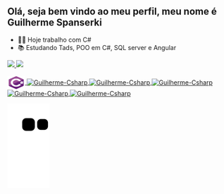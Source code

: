 ## Olá, seja bem vindo ao meu perfil, meu nome é Guilherme Spanserki

- 👨‍💻 Hoje trabalho com C#
- 📚 Estudando Tads, POO em C#, SQL server e Angular 

<div align="left">
  <a href="https://github.com/Spanserki">
  <img height="120em" src="https://github-readme-stats.vercel.app/api?username=Spanserki&show_icons=true&theme=dark&include_all_commits=true&count_private=true"/>
  <img height="120em" src="https://github-readme-stats.vercel.app/api/top-langs/?username=Spanserki&layout=compact&langs_count=7&theme=dark"/>
</div>
  <div style="display: inline_block"><br>
  <img align="center" alt="Guilherme-Csharp" height="30" width="40" src="https://raw.githubusercontent.com/devicons/devicon/master/icons/csharp/csharp-original.svg">
  <img align="center" alt="Guilherme-Csharp" height="30" width="40" src="https://cdn.jsdelivr.net/gh/devicons/devicon/icons/dot-net/dot-net-plain-wordmark.svg" />
  <img align="center" alt="Guilherme-Csharp" height="30" width="40" src="https://cdn.jsdelivr.net/gh/devicons/devicon/icons/dotnetcore/dotnetcore-original.svg" />
  <img align="center" alt="Guilherme-Csharp" height="30" width="40" src="https://cdn.jsdelivr.net/gh/devicons/devicon/icons/visualstudio/visualstudio-plain.svg" />
  <img align="center" alt="Guilherme-Csharp" height="30" width="40" src="https://cdn.jsdelivr.net/gh/devicons/devicon/icons/angularjs/angularjs-original.svg" />
  <img align="center" alt="Guilherme-Csharp" height="30" width="40" src="https://cdn.jsdelivr.net/gh/devicons/devicon/icons/microsoftsqlserver/microsoftsqlserver-plain-wordmark.svg" />
    
  </div>
  
  ![Snake animation](https://github.com/Spanserki/guilhermespanserki/blob/output/github-contribution-grid-snake.svg)
  
  
  

